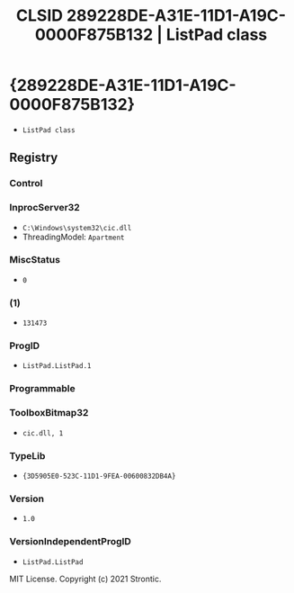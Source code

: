 ﻿---
title: "CLSID 289228DE-A31E-11D1-A19C-0000F875B132 | ListPad class"
excerpt: What is COM-Object CLSID 289228DE-A31E-11D1-A19C-0000F875B132?
---

# {289228DE-A31E-11D1-A19C-0000F875B132}

* `ListPad class`

## Registry


### Control


### InprocServer32

* `C:\Windows\system32\cic.dll`
* ThreadingModel: `Apartment`

### MiscStatus

* `0`

### (1)

* `131473`

### ProgID

* `ListPad.ListPad.1`

### Programmable


### ToolboxBitmap32

* `cic.dll, 1`

### TypeLib

* `{3D5905E0-523C-11D1-9FEA-00600832DB4A}`

### Version

* `1.0`

### VersionIndependentProgID

* `ListPad.ListPad`

MIT License. Copyright (c) 2021 Strontic.


